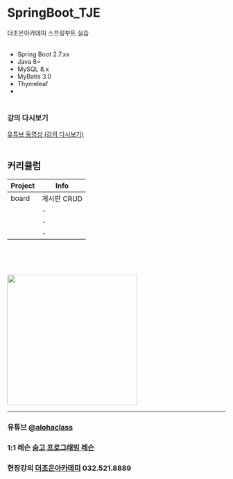 # SpringBoot_TJE
더조은아카데미 스프링부트 실습
<br><br>

- Spring Boot 2.7.xx
- Java 8~
- MySQL 8.x
- MyBatis 3.0
- Thymeleaf
- <br><br>

### 강의 다시보기
<a href="https://www.youtube.com/watch?v=CV_PHkbUAgo&list=PL4C2AmBC9jOZQeI95ugXg-jvMshkFREkm" target="_blank">유튜브 동영상 (강의 다시보기)</a>
<br><br>

## 커리큘럼

| Project | Info |
| ------ | ------ |
| board | 게시판 CRUD |
|  | - |
|  | - |
|  | - |



<br><br><br>


<img src="https://i.imgur.com/CbuD3gl.png" width="300">


<hr>

### 유튜브 [@alohaclass](https://www.youtube.com/@alohaclass8075)

### 1:1 레슨 [숨고 프로그래밍 레슨](https://soomgo.com/profile/users/717340)

### 현장강의 [더조은아카데미](http://bu.tjoeun.co.kr/) 032.521.8889
